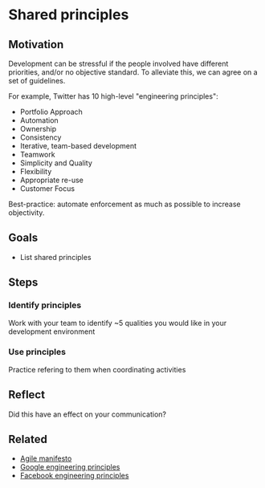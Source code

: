 # Shared principles

## Motivation

Development can be stressful if the people involved have different priorities, and/or no objective standard. To alleviate this, we can agree on a set of guidelines.

For example, Twitter has 10 high-level "engineering principles":
* Portfolio Approach
* Automation
* Ownership
* Consistency
* Iterative, team-based development
* Teamwork
* Simplicity and Quality
* Flexibility
* Appropriate re-use
* Customer Focus

Best-practice: automate enforcement as much as possible to increase objectivity.

## Goals

* List shared principles

## Steps

### Identify principles

Work with your team to identify ~5 qualities you would like in your development environment

### Use principles

Practice refering to them when coordinating activities

## Reflect

Did this have an effect on your communication?

## Related

* [Agile manifesto](http://www.agilemanifesto.org/)
* [Google engineering principles](http://googlesystem.blogspot.com/2008/03/googles-engineering-philosophy.html)
* [Facebook engineering principles](https://www.facebook.com/notes/facebook-engineering/scaling-facebook-to-500-million-users-and-beyond/409881258919)